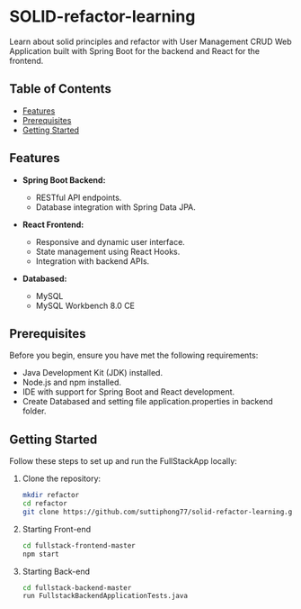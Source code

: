 # SOLID-refactor-learning
Learn about solid principles and refactor with User Management CRUD Web Application built with Spring Boot for the backend and React for the frontend.

## Table of Contents

- [Features](#features)
- [Prerequisites](#prerequisites)
- [Getting Started](#getting-started)

## Features

- **Spring Boot Backend:**
  - RESTful API endpoints.
  - Database integration with Spring Data JPA.

- **React Frontend:**
  - Responsive and dynamic user interface.
  - State management using React Hooks.
  - Integration with backend APIs.

- **Databased:**
  - MySQL
  - MySQL Workbench 8.0 CE

## Prerequisites

Before you begin, ensure you have met the following requirements:

- Java Development Kit (JDK) installed.
- Node.js and npm installed.
- IDE with support for Spring Boot and React development.
- Create Databased and setting file application.properties in backend folder.

## Getting Started

Follow these steps to set up and run the FullStackApp locally:

1. Clone the repository:
   ```bash
   mkdir refactor
   cd refactor
   git clone https://github.com/suttiphong77/solid-refactor-learning.git

2. Starting Front-end
   ```bash 
   cd fullstack-frontend-master
   npm start 

3. Starting Back-end
   ```bash
   cd fullstack-backend-master
   run FullstackBackendApplicationTests.java
